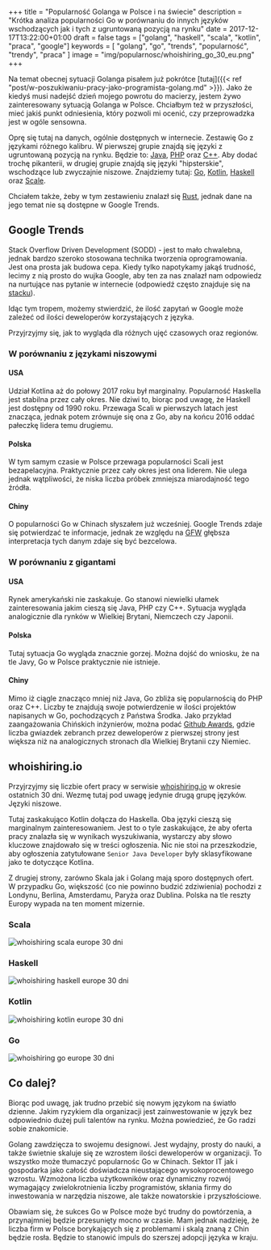 +++
title = "Popularność Golanga w Polsce i na świecie"
description = "Krótka analiza popularności Go w porównaniu do innych języków wschodzących jak i tych z ugruntowaną pozycją na rynku"
date = 2017-12-17T13:22:00+01:00
draft = false
tags = ["golang", "haskell", "scala", "kotlin", "praca", "google"]
keywords = [
    "golang", "go", "trends", "popularność", "trendy", "praca"
]
image = "img/popularnosc/whoishiring_go_30_eu.png"
+++

Na temat obecnej sytuacji Golanga pisałem już pokrótce [tutaj]({{< ref "post/w-poszukiwaniu-pracy-jako-programista-golang.md" >}}). 
Jako że kiedyś musi nadejść dzień mojego powrotu do macierzy, jestem żywo zainteresowany sytuacją Golanga w Polsce.
Chciałbym też w przyszłości, mieć jakiś punkt odniesienia, który pozwoli mi ocenić, czy przeprowadzka jest w ogóle sensowna.

Oprę się tutaj na danych, ogólnie dostępnych w internecie. 
Zestawię Go z językami różnego kalibru. W pierwszej grupie znajdą się języki z ugruntowaną pozycją na rynku.
Będzie to: [Java](https://www.java.com/pl/), [PHP](http://php.net) oraz [C++](https://isocpp.org).
Aby dodać trochę pikanterii, w drugiej grupie znajdą się języki "hipsterskie", wschodzące lub zwyczajnie niszowe. 
Znajdziemy tutaj: [Go](https://golang.org), [Kotlin](https://kotlinlang.org/), [Haskell](https://www.haskell.org/) oraz [Scale](https://www.scala-lang.org). 

Chciałem także, żeby w tym zestawieniu znalazł się [Rust](https://www.rust-lang.org), jednak dane na jego temat nie są dostępne w Google Trends.

## Google Trends

Stack Overflow Driven Development (SODD) - jest to mało chwalebna, jednak bardzo szeroko stosowana technika tworzenia oprogramowania.
Jest ona prosta jak budowa cepa. 
Kiedy tylko napotykamy jakąś trudność, lecimy z nią prosto do wujka Google, aby ten za nas znalazł nam odpowiedz na nurtujące nas pytanie w internecie (odpowiedź często znajduje się na [stacku](https://stackoverflow.com)).

Idąc tym tropem, możemy stwierdzić, że ilość zapytań w Google może zależeć od ilości deweloperów korzystających z języka.

Przyjrzyjmy się, jak to wygląda dla różnych ujęć czasowych oraz regionów. 

### W porównaniu z językami niszowymi

#### USA

Udział Kotlina aż do połowy 2017 roku był marginalny. 
Popularność Haskella jest stabilna przez cały okres. 
Nie dziwi to, biorąc pod uwagę, że Haskell jest dostępny od 1990 roku. 
Przewaga Scali w pierwszych latach jest znacząca, jednak potem zrównuje się ona z Go, aby na końcu 2016 oddać pałeczkę lidera temu drugiemu.

<script type="text/javascript" src="https://ssl.gstatic.com/trends_nrtr/1243_RC11/embed_loader.js"></script> <script type="text/javascript"> trends.embed.renderExploreWidget("TIMESERIES", {"comparisonItem":[{"keyword":"/m/09gbxjr","geo":"US","time":"2012-12-17 2017-12-17"},{"keyword":"/m/091hdj","geo":"US","time":"2012-12-17 2017-12-17"},{"keyword":"/m/03j_q","geo":"US","time":"2012-12-17 2017-12-17"},{"keyword":"/m/0_lcrx4","geo":"US","time":"2012-12-17 2017-12-17"}],"category":31,"property":""}, {"exploreQuery":"cat=31&date=2012-12-17 2017-12-17,2012-12-17 2017-12-17,2012-12-17 2017-12-17,2012-12-17 2017-12-17&geo=US&q=%2Fm%2F09gbxjr,%2Fm%2F091hdj,%2Fm%2F03j_q,%2Fm%2F0_lcrx4","guestPath":"https://trends.google.pl:443/trends/embed/"}); </script> 

<script type="text/javascript" src="https://ssl.gstatic.com/trends_nrtr/1243_RC11/embed_loader.js"></script> <script type="text/javascript"> trends.embed.renderExploreWidget("GEO_MAP", {"comparisonItem":[{"keyword":"/m/09gbxjr","geo":"US","time":"2012-12-17 2017-12-17"},{"keyword":"/m/091hdj","geo":"US","time":"2012-12-17 2017-12-17"},{"keyword":"/m/03j_q","geo":"US","time":"2012-12-17 2017-12-17"},{"keyword":"/m/0_lcrx4","geo":"US","time":"2012-12-17 2017-12-17"}],"category":31,"property":""}, {"exploreQuery":"cat=31&date=2012-12-17 2017-12-17,2012-12-17 2017-12-17,2012-12-17 2017-12-17,2012-12-17 2017-12-17&geo=US&q=%2Fm%2F09gbxjr,%2Fm%2F091hdj,%2Fm%2F03j_q,%2Fm%2F0_lcrx4","guestPath":"https://trends.google.pl:443/trends/embed/"}); </script> 

 
#### Polska

W tym samym czasie w Polsce przewaga popularności Scali jest bezapelacyjna. 
Praktycznie przez cały okres jest ona liderem. 
Nie ulega jednak wątpliwości, że niska liczba próbek zmniejsza miarodajność tego źródła.

<script type="text/javascript" src="https://ssl.gstatic.com/trends_nrtr/1243_RC11/embed_loader.js"></script> <script type="text/javascript"> trends.embed.renderExploreWidget("TIMESERIES", {"comparisonItem":[{"keyword":"/m/09gbxjr","geo":"PL","time":"2012-12-13 2017-12-13"},{"keyword":"/m/091hdj","geo":"PL","time":"2012-12-13 2017-12-13"},{"keyword":"/m/03j_q","geo":"PL","time":"2012-12-13 2017-12-13"},{"keyword":"/m/0_lcrx4","geo":"PL","time":"2012-12-13 2017-12-13"}],"category":31,"property":""}, {"exploreQuery":"cat=31&date=2012-12-13 2017-12-13,2012-12-13 2017-12-13,2012-12-13 2017-12-13,2012-12-13 2017-12-13&geo=PL&q=%2Fm%2F09gbxjr,%2Fm%2F091hdj,%2Fm%2F03j_q,%2Fm%2F0_lcrx4","guestPath":"https://trends.google.pl:443/trends/embed/"}); </script>

<script type="text/javascript" src="https://ssl.gstatic.com/trends_nrtr/1243_RC11/embed_loader.js"></script> <script type="text/javascript"> trends.embed.renderExploreWidget("GEO_MAP", {"comparisonItem":[{"keyword":"/m/09gbxjr","geo":"PL","time":"2012-12-13 2017-12-13"},{"keyword":"/m/091hdj","geo":"PL","time":"2012-12-13 2017-12-13"},{"keyword":"/m/03j_q","geo":"PL","time":"2012-12-13 2017-12-13"},{"keyword":"/m/0_lcrx4","geo":"PL","time":"2012-12-13 2017-12-13"}],"category":31,"property":""}, {"exploreQuery":"cat=31&date=2012-12-13 2017-12-13,2012-12-13 2017-12-13,2012-12-13 2017-12-13,2012-12-13 2017-12-13&geo=PL&q=%2Fm%2F09gbxjr,%2Fm%2F091hdj,%2Fm%2F03j_q,%2Fm%2F0_lcrx4","guestPath":"https://trends.google.pl:443/trends/embed/"}); </script>

#### Chiny 

O popularności Go w Chinach słyszałem już wcześniej. 
Google Trends zdaje się potwierdzać te informacje, jednak ze względu na [GFW](https://en.wikipedia.org/wiki/Great_Firewall) głębsza interpretacja tych danym zdaje się być bezcelowa.
 
<script type="text/javascript" src="https://ssl.gstatic.com/trends_nrtr/1243_RC11/embed_loader.js"></script> <script type="text/javascript"> trends.embed.renderExploreWidget("TIMESERIES", {"comparisonItem":[{"keyword":"/m/09gbxjr","geo":"CN","time":"2012-12-17 2017-12-17"},{"keyword":"/m/091hdj","geo":"CN","time":"2012-12-17 2017-12-17"},{"keyword":"/m/03j_q","geo":"CN","time":"2012-12-17 2017-12-17"},{"keyword":"/m/0_lcrx4","geo":"CN","time":"2012-12-17 2017-12-17"}],"category":31,"property":""}, {"exploreQuery":"cat=31&date=2012-12-17 2017-12-17,2012-12-17 2017-12-17,2012-12-17 2017-12-17,2012-12-17 2017-12-17&geo=CN&q=%2Fm%2F09gbxjr,%2Fm%2F091hdj,%2Fm%2F03j_q,%2Fm%2F0_lcrx4","guestPath":"https://trends.google.pl:443/trends/embed/"}); </script> 

<script type="text/javascript" src="https://ssl.gstatic.com/trends_nrtr/1243_RC11/embed_loader.js"></script> <script type="text/javascript"> trends.embed.renderExploreWidget("GEO_MAP", {"comparisonItem":[{"keyword":"/m/09gbxjr","geo":"CN","time":"2012-12-17 2017-12-17"},{"keyword":"/m/091hdj","geo":"CN","time":"2012-12-17 2017-12-17"},{"keyword":"/m/03j_q","geo":"CN","time":"2012-12-17 2017-12-17"},{"keyword":"/m/0_lcrx4","geo":"CN","time":"2012-12-17 2017-12-17"}],"category":31,"property":""}, {"exploreQuery":"cat=31&date=2012-12-17 2017-12-17,2012-12-17 2017-12-17,2012-12-17 2017-12-17,2012-12-17 2017-12-17&geo=CN&q=%2Fm%2F09gbxjr,%2Fm%2F091hdj,%2Fm%2F03j_q,%2Fm%2F0_lcrx4","guestPath":"https://trends.google.pl:443/trends/embed/"}); </script> 


### W porównaniu z gigantami

#### USA

Rynek amerykański nie zaskakuje. 
Go stanowi niewielki ułamek zainteresowania jakim cieszą się Java, PHP czy C++.
Sytuacja wygląda analogicznie dla rynków w Wielkiej Brytani, Niemczech czy Japonii.

<script type="text/javascript" src="https://ssl.gstatic.com/trends_nrtr/1243_RC11/embed_loader.js"></script> <script type="text/javascript"> trends.embed.renderExploreWidget("TIMESERIES", {"comparisonItem":[{"keyword":"/m/09gbxjr","geo":"US","time":"2016-12-13 2017-12-13"},{"keyword":"/m/07sbkfb","geo":"US","time":"2016-12-13 2017-12-13"},{"keyword":"/m/060kv","geo":"US","time":"2016-12-13 2017-12-13"},{"keyword":"/m/0jgqg","geo":"US","time":"2016-12-13 2017-12-13"}],"category":31,"property":""}, {"exploreQuery":"cat=31&geo=US&q=%2Fm%2F09gbxjr,%2Fm%2F07sbkfb,%2Fm%2F060kv,%2Fm%2F0jgqg&date=2016-12-13 2017-12-13,2016-12-13 2017-12-13,2016-12-13 2017-12-13,2016-12-13 2017-12-13","guestPath":"https://trends.google.pl:443/trends/embed/"}); </script> 

#### Polska

Tutaj sytuacja Go wygląda znacznie gorzej. 
Można dojść do wniosku, że na tle Javy, Go w Polsce praktycznie nie istnieje.

<script type="text/javascript" src="https://ssl.gstatic.com/trends_nrtr/1243_RC11/embed_loader.js"></script> <script type="text/javascript"> trends.embed.renderExploreWidget("TIMESERIES", {"comparisonItem":[{"keyword":"/m/09gbxjr","geo":"PL","time":"2016-12-13 2017-12-13"},{"keyword":"/m/07sbkfb","geo":"PL","time":"2016-12-13 2017-12-13"},{"keyword":"/m/060kv","geo":"PL","time":"2016-12-13 2017-12-13"},{"keyword":"/m/0jgqg","geo":"PL","time":"2016-12-13 2017-12-13"}],"category":31,"property":""}, {"exploreQuery":"cat=31&geo=PL&q=%2Fm%2F09gbxjr,%2Fm%2F07sbkfb,%2Fm%2F060kv,%2Fm%2F0jgqg&date=2016-12-13 2017-12-13,2016-12-13 2017-12-13,2016-12-13 2017-12-13,2016-12-13 2017-12-13","guestPath":"https://trends.google.pl:443/trends/embed/"}); </script>


#### Chiny
Mimo iż ciągle znacząco mniej niż Java, Go zbliża się popularnością do PHP oraz C++.
Liczby te znajdują swoje potwierdzenie w ilości projektów napisanych w Go, pochodzących z Państwa Środka.
Jako przykład zaangażowania Chińskich inżynierów, można podać [Github Awards](http://git-awards.com/users?country=China&language=go&type=country&utf8=✓), 
gdzie liczba gwiazdek zebranch przez deweloperów z pierwszej strony jest większa niż na analogicznych stronach dla Wielkiej Brytanii czy Niemiec.

<script type="text/javascript" src="https://ssl.gstatic.com/trends_nrtr/1243_RC11/embed_loader.js"></script> <script type="text/javascript"> trends.embed.renderExploreWidget("TIMESERIES", {"comparisonItem":[{"keyword":"/m/09gbxjr","geo":"CN","time":"2016-12-13 2017-12-13"},{"keyword":"/m/07sbkfb","geo":"CN","time":"2016-12-13 2017-12-13"},{"keyword":"/m/060kv","geo":"CN","time":"2016-12-13 2017-12-13"},{"keyword":"/m/0jgqg","geo":"CN","time":"2016-12-13 2017-12-13"}],"category":31,"property":""}, {"exploreQuery":"cat=31&geo=CN&q=%2Fm%2F09gbxjr,%2Fm%2F07sbkfb,%2Fm%2F060kv,%2Fm%2F0jgqg&date=2016-12-13 2017-12-13,2016-12-13 2017-12-13,2016-12-13 2017-12-13,2016-12-13 2017-12-13","guestPath":"https://trends.google.pl:443/trends/embed/"}); </script>

## whoishiring.io

Przyjrzyjmy się liczbie ofert pracy w serwisie [whoishiring.io](https://whoishiring.io) w okresie ostatnich 30 dni.
Wezmę tutaj pod uwagę jedynie drugą grupę języków. Języki niszowe.

Tutaj zaskakująco Kotlin dołącza do Haskella. 
Oba języki cieszą się marginalnym zainteresowaniem.
Jest to o tyle zaskakujące, że aby oferta pracy znalazła się w wynikach wyszukiwania, wystarczy aby słowo kluczowe znajdowało się w treści ogłoszenia.
Nic nie stoi na przeszkodzie, aby ogłoszenia zatytułowane `Senior Java Developer` były sklasyfikowane jako te dotyczące Kotlina.

Z drugiej strony, zarówno Skala jak i Golang mają sporo dostępnych ofert. 
W przypadku Go, większość (co nie powinno budzić zdziwienia) pochodzi z Londynu, Berlina, Amsterdamu, Paryża oraz Dublina.
Polska na tle reszty Europy wypada na ten moment mizernie. 

### Scala

![whoishiring scala europe 30 dni](/img/popularnosc/whoishiring_scala_30_eu.png#center)

### Haskell

![whoishiring haskell europe 30 dni](/img/popularnosc/whoishiring_haskell_30_eu.png#center)

### Kotlin

![whoishiring kotlin europe 30 dni](/img/popularnosc/whoishiring_kotlin_30_eu.png#center)

### Go

![whoishiring go europe 30 dni](/img/popularnosc/whoishiring_go_30_eu.png#center)

## Co dalej?

Biorąc pod uwagę, jak trudno przebić się nowym językom na światło dzienne. 
Jakim ryzykiem dla organizacji jest zainwestowanie w język bez odpowiednio dużej puli talentów na rynku.
Można powiedzieć, że Go radzi sobie znakomicie.

Golang zawdzięcza to swojemu designowi. 
Jest wydajny, prosty do nauki, a także świetnie skaluje się ze wzrostem ilości deweloperów w organizacji.
To wszystko może tłumaczyć popularnośc Go w Chinach. 
Sektor IT jak i gospodarka jako całość doświadcza nieustającego wysokoprocentowego wzrostu.
Wzmożona liczba użytkowników oraz dynamiczny rozwój wymagający zwielokrotnienia liczby programistów, skłania firmy do inwestowania w narzędzia niszowe, ale także nowatorskie i przyszłościowe.

Obawiam się, że sukces Go w Polsce może być trudny do powtórzenia, a przynajmniej będzie przesunięty mocno w czasie.
Mam jednak nadzieję, że liczba firm w Polsce borykających się z problemami i skalą znaną z Chin będzie rosła. 
Będzie to stanowić impuls do szerszej adopcji języka w kraju. 


